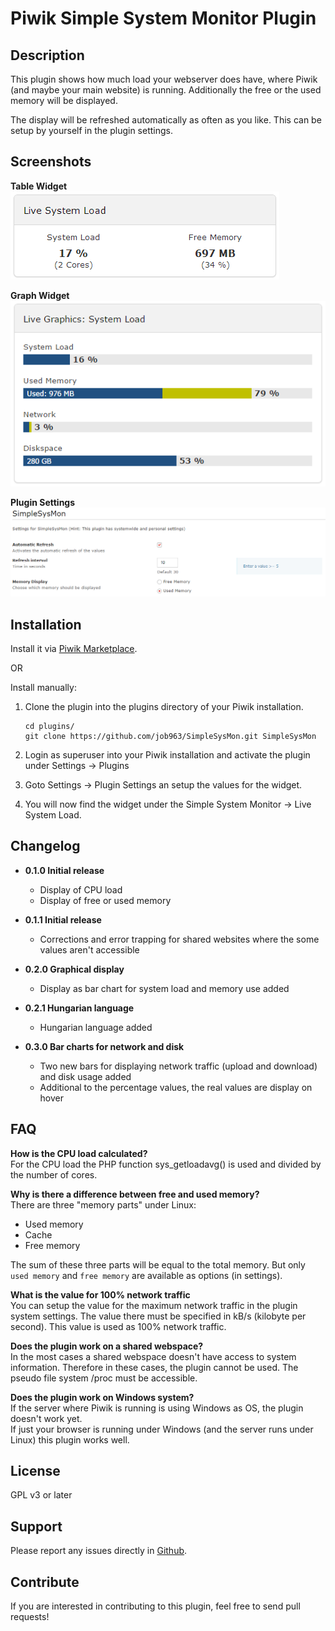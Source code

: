 # Piwik Simple System Monitor Plugin

## Description

This plugin shows how much load your webserver does have, where Piwik (and maybe your main website) is running. Additionally the free or the used memory will be displayed.

The display will be refreshed automatically as often as you like. This can be setup by yourself in the plugin settings.


## Screenshots
**Table Widget**  
![](https://github.com/job963/SimpleSysMon/raw/master/screenshots/widgetLiveSysLoad-EN.png)

**Graph Widget**  
![](https://github.com/job963/SimpleSysMon/raw/master/screenshots/widgetLiveSysLoadBars-EN.png)

**Plugin Settings**  
![](https://github.com/job963/SimpleSysMon/raw/master/screenshots/settingLiveSysLoad-EN.png)


## Installation

Install it via [Piwik Marketplace](http://plugins.piwik.org/).

OR 

Install manually:

1. Clone the plugin into the plugins directory of your Piwik installation.

   ```
   cd plugins/
   git clone https://github.com/job963/SimpleSysMon.git SimpleSysMon
   ```

2. Login as superuser into your Piwik installation and activate the plugin under Settings -> Plugins

3. Goto Settings -> Plugin Settings an setup the values for the widget.

4. You will now find the widget under the Simple System Monitor -> Live System Load.

## Changelog

* **0.1.0 Initial release**
  * Display of CPU load
  * Display of free or used memory    

* **0.1.1 Initial release**
  * Corrections and error trapping for shared websites where the some values aren't accessible 
  
* **0.2.0 Graphical display**
  * Display as bar chart for system load and memory use added 
  
* **0.2.1 Hungarian language**
  * Hungarian language added 
  
* **0.3.0 Bar charts for network and disk**
  * Two new bars for displaying network traffic (upload and download) and disk usage added
  * Additional to the percentage values, the real values are display on hover 


## FAQ

**How is the CPU load calculated?**  
For the CPU load the PHP function sys_getloadavg() is used and divided by the number of cores.
  
**Why is there a difference between free and used memory?**  
There are three "memory parts" under Linux:   

* Used memory
* Cache
* Free memory
  
The sum of these three parts will be equal to the total memory. But only `used memory` and `free memory` are available as options (in settings).
  
**What is the value for 100% network traffic**  
You can setup the value for the maximum network traffic in the plugin system settings. The value there must be specified in kB/s (kilobyte per second). This value is used as 100% network traffic.
  
**Does the plugin work on a shared webspace?**  
In the most cases a shared webspace doesn't have access to system information. Therefore in these cases, the plugin cannot be used. The pseudo file system /proc must be accessible.
  
**Does the plugin work on Windows system?**  
If the server where Piwik is running is using Windows as OS, the plugin doesn't work yet.  
If just your browser is running under Windows (and the server runs under Linux) this plugin works well.

## License

GPL v3 or later

## Support

Please report any issues directly in [Github](https://github.com/job963/SimpleSysMon/issues). 

## Contribute 

If you are interested in contributing to this plugin, feel free to send pull requests!


